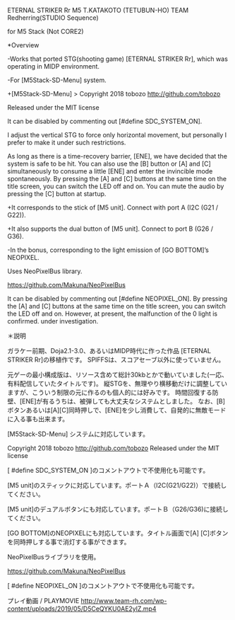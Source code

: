 ETERNAL STRIKER Rr M5
T.KATAKOTO (TETUBUN-HO) TEAM Redherring(STUDIO Sequence)

for M5 Stack (Not CORE2)

*Overview

-Works that ported STG(shooting game) [ETERNAL STRIKER Rr], which was operating in MIDP environment.

-For [M5Stack-SD-Menu] system.

+[M5Stack-SD-Menu] > Copyright 2018 tobozo http://github.com/tobozo

 Released under the MIT license
 
 It can be disabled by commenting out [#define SDC_SYSTEM_ON].

I adjust the vertical STG to force only horizontal movement, but personally I prefer to make it under such restrictions.

As long as there is a time-recovery barrier, [ENE], we have decided that the system is safe to be hit.
You can also use the [B] button or [A] and [C] simultaneously to consume a little [ENE] and enter the invincible mode spontaneously.
By pressing the [A] and [C] buttons at the same time on the title screen, you can switch the LED off and on.
You can mute the audio by pressing the [C] button at startup.

+It corresponds to the stick of [M5 unit]. Connect with port A (I2C (G21 / G22)).

+It also supports the dual button of [M5 unit]. Connect to port B (G26 / G36).

-In the bonus, corresponding to the light emission of [GO BOTTOM]’s NEOPIXEL.

 Uses NeoPixelBus library.

https://github.com/Makuna/NeoPixelBus

It can be disabled by commenting out [#define NEOPIXEL_ON].
 By pressing the [A] and [C] buttons at the same time on the title screen, you can switch the LED off and on.
 However, at present, the malfunction of the 0 light is confirmed.
 under investigation.

＊説明

ガラケー前期、Doja2.1-3.0、あるいはMIDP時代に作った作品 [ETERNAL STRIKER Rr]の移植作です。
SPIFFSは、スコアセーブ以外に使っていません。

元ゲーの最小構成版は、リソース含めて総計30kbとかで動いていました(一応、有料配信していたタイトルです)。
縦STGを、無理やり横移動だけに調整していますが、こういう制限の元に作るのも個人的には好みです。
時間回復する防壁、[ENE]が有るうちは、被弾しても大丈夫なシステムとしました。
なお、[B]ボタンあるいは[A][C]同時押しで、[ENE]を少し消費して、自発的に無敵モードに入る事も出来ます。

[M5Stack-SD-Menu] システムに対応しています。

Copyright 2018 tobozo http://github.com/tobozo
Released under the MIT license

[ #define SDC_SYSTEM_ON ]のコメントアウトで不使用化も可能です。

[M5 unit]のスティックに対応しています。ポートＡ（I2C(G21/G22)）で接続してください。

[M5 unit]のデュアルボタンにも対応しています。ポートＢ（G26/G36)に接続してください。

[GO BOTTOM]のNEOPIXELにも対応しています。タイトル画面で[A] [C]ボタンを同時押しする事で消灯する事ができます。

NeoPixelBusライブラリを使用。

https://github.com/Makuna/NeoPixelBus

[ #define NEOPIXEL_ON ]のコメントアウトで不使用化も可能です。

プレイ動画 / PLAYMOVIE http://www.team-rh.com/wp-content/uploads/2019/05/D5CeQYKU0AE2ylZ.mp4


